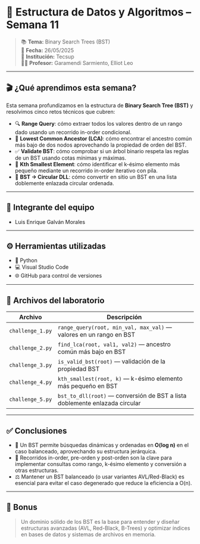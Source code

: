# 🌳 Estructura de Datos y Algoritmos – Semana 11

> 📚 **Tema:** Binary Search Trees (BST)  
> 📅 **Fecha:** 26/05/2025  
> 🏫 **Institución:** Tecsup  
> 👨‍🏫 **Profesor:** Garamendi Sarmiento, Elliot Leo

---

## 🎬 ¿Qué aprendimos esta semana?

Esta semana profundizamos en la estructura de **Binary Search Tree (BST)** y resolvimos cinco retos técnicos que cubren:

- 🔍 **Range Query**: cómo extraer todos los valores dentro de un rango dado usando un recorrido in-order condicional.  
- 🌲 **Lowest Common Ancestor (LCA)**: cómo encontrar el ancestro común más bajo de dos nodos aprovechando la propiedad de orden del BST.  
- ✅ **Validate BST**: cómo comprobar si un árbol binario respeta las reglas de un BST usando cotas mínimas y máximas.  
- 🎯 **Kth Smallest Element**: cómo identificar el k-ésimo elemento más pequeño mediante un recorrido in-order iterativo con pila.  
- 🔄 **BST → Circular DLL**: cómo convertir en sitio un BST en una lista doblemente enlazada circular ordenada.

---

## 👥 Integrante del equipo

- Luis Enrique Galván Morales

---

## ⚙️ Herramientas utilizadas

- 🐍 Python  
- 💻 Visual Studio Code  
- 🌐 GitHub para control de versiones

---

## 📂 Archivos del laboratorio

| Archivo               | Descripción                                                                 |
|-----------------------|-----------------------------------------------------------------------------|
| `challenge_1.py`      | `range_query(root, min_val, max_val)` — valores en un rango en BST          |
| `challenge_2.py`      | `find_lca(root, val1, val2)` — ancestro común más bajo en BST               |
| `challenge_3.py`      | `is_valid_bst(root)` — validación de la propiedad BST                       |
| `challenge_4.py`      | `kth_smallest(root, k)` — k-ésimo elemento más pequeño en BST               |
| `challenge_5.py`      | `bst_to_dll(root)` — conversión de BST a lista doblemente enlazada circular |

---

## ✅ Conclusiones

- 🌳 Un BST permite búsquedas dinámicas y ordenadas en **O(log n)** en el caso balanceado, aprovechando su estructura jerárquica.  
- 🔄 Recorridos in-order, pre-orden y post-orden son la clave para implementar consultas como rango, k-ésimo elemento y conversión a otras estructuras.  
- ⚖️ Mantener un BST balanceado (o usar variantes AVL/Red-Black) es esencial para evitar el caso degenerado que reduce la eficiencia a O(n).

---

## 🚀 Bonus

> Un dominio sólido de los BST es la base para entender y diseñar estructuras avanzadas (AVL, Red-Black, B-Trees) y optimizar índices en bases de datos y sistemas de archivos en memoria.
